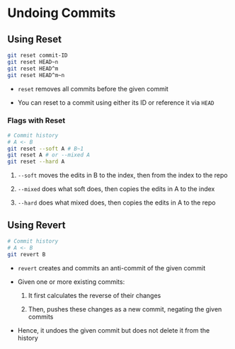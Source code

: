 # Undoing Commits

## Using Reset

```bash
git reset commit-ID
git reset HEAD~n
git reset HEAD^m
git reset HEAD^m~n
```

- ```reset``` removes all commits before the given commit

- You can reset to a commit using either its ID or reference it via ```HEAD```

### Flags with Reset

```bash
# Commit history
# A <- B
git reset --soft A # B~1
git reset A # or --mixed A
git reset --hard A
```

1. ```--soft``` moves the edits in B to the index, then from the index to the repo

2. ```--mixed``` does what soft does, then copies the edits in A to the index

3. ```--hard``` does what mixed does, then copies the edits in A to the repo

## Using Revert

```bash
# Commit history
# A <- B
git revert B
```

- ```revert``` creates and commits an anti-commit of the given commit

- Given one or more existing commits:

    1. It first calculates the reverse of their changes

    2. Then, pushes these changes as a new commit, negating the given commits

- Hence, it undoes the given commit but does not delete it from the history
